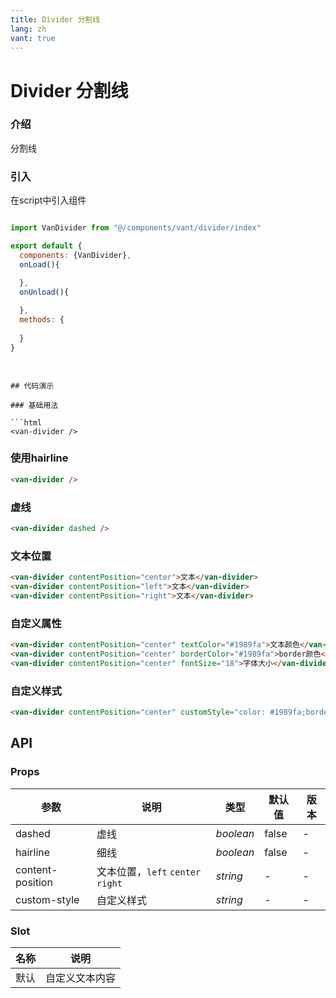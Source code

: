 ```yaml
---
title: Divider 分割线
lang: zh
vant: true
---
```


# Divider 分割线

### 介绍

分割线

### 引入

在script中引入组件

```js

import VanDivider from "@/components/vant/divider/index"

export default {
  components: {VanDivider},
  onLoad(){

  },
  onUnload(){
    
  },
  methods: {
    
  }
}
  
```
```

## 代码演示

### 基础用法

```html
<van-divider />
```

### 使用hairline

```html
<van-divider />
```

### 虚线

```html
<van-divider dashed />
```

### 文本位置

```html
<van-divider contentPosition="center">文本</van-divider>
<van-divider contentPosition="left">文本</van-divider>
<van-divider contentPosition="right">文本</van-divider>
```

### 自定义属性

```html
<van-divider contentPosition="center" textColor="#1989fa">文本颜色</van-divider>
<van-divider contentPosition="center" borderColor="#1989fa">border颜色</van-divider>
<van-divider contentPosition="center" fontSize="18">字体大小</van-divider>
```

### 自定义样式

```html
<van-divider contentPosition="center" customStyle="color: #1989fa;border-color: #1989fa;font-size: 18px;">文本</van-divider>
```

## API

### Props

| 参数 | 说明 | 类型 | 默认值 | 版本 |
|-----------|-----------|-----------|-------------|-------------|
| dashed | 虚线 | *boolean* | false | - |
| hairline | 细线 | *boolean* | false | - |
| content-position | 文本位置，`left` `center` `right` | *string* | - | - |
| custom-style | 自定义样式 | *string* | - | - |

### Slot

| 名称 | 说明 |
|-----------|-----------|
| 默认 | 自定义文本内容 |
